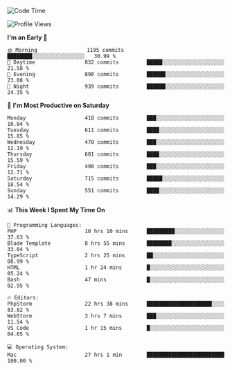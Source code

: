 <!--START_SECTION:waka-->
![Code Time](http://img.shields.io/badge/Code%20Time-2%2C705%20hrs%202%20mins-blue)

![Profile Views](http://img.shields.io/badge/Profile%20Views-0-blue)

**I'm an Early 🐤** 

```text
🌞 Morning                1195 commits        ████████░░░░░░░░░░░░░░░░░   30.99 % 
🌆 Daytime                832 commits         █████░░░░░░░░░░░░░░░░░░░░   21.58 % 
🌃 Evening                890 commits         ██████░░░░░░░░░░░░░░░░░░░   23.08 % 
🌙 Night                  939 commits         ██████░░░░░░░░░░░░░░░░░░░   24.35 % 
```
📅 **I'm Most Productive on Saturday** 

```text
Monday                   418 commits         ███░░░░░░░░░░░░░░░░░░░░░░   10.84 % 
Tuesday                  611 commits         ████░░░░░░░░░░░░░░░░░░░░░   15.85 % 
Wednesday                470 commits         ███░░░░░░░░░░░░░░░░░░░░░░   12.19 % 
Thursday                 601 commits         ████░░░░░░░░░░░░░░░░░░░░░   15.59 % 
Friday                   490 commits         ███░░░░░░░░░░░░░░░░░░░░░░   12.71 % 
Saturday                 715 commits         █████░░░░░░░░░░░░░░░░░░░░   18.54 % 
Sunday                   551 commits         ████░░░░░░░░░░░░░░░░░░░░░   14.29 % 
```


📊 **This Week I Spent My Time On** 

```text
💬 Programming Languages: 
PHP                      10 hrs 10 mins      █████████░░░░░░░░░░░░░░░░   37.63 % 
Blade Template           8 hrs 55 mins       ████████░░░░░░░░░░░░░░░░░   33.04 % 
TypeScript               2 hrs 25 mins       ██░░░░░░░░░░░░░░░░░░░░░░░   08.99 % 
HTML                     1 hr 24 mins        █░░░░░░░░░░░░░░░░░░░░░░░░   05.24 % 
Bash                     47 mins             █░░░░░░░░░░░░░░░░░░░░░░░░   02.95 % 

🔥 Editors: 
PhpStorm                 22 hrs 38 mins      █████████████████████░░░░   83.82 % 
WebStorm                 3 hrs 7 mins        ███░░░░░░░░░░░░░░░░░░░░░░   11.54 % 
VS Code                  1 hr 15 mins        █░░░░░░░░░░░░░░░░░░░░░░░░   04.65 % 

💻 Operating System: 
Mac                      27 hrs 1 min        █████████████████████████   100.00 % 
```


<!--END_SECTION:waka-->
